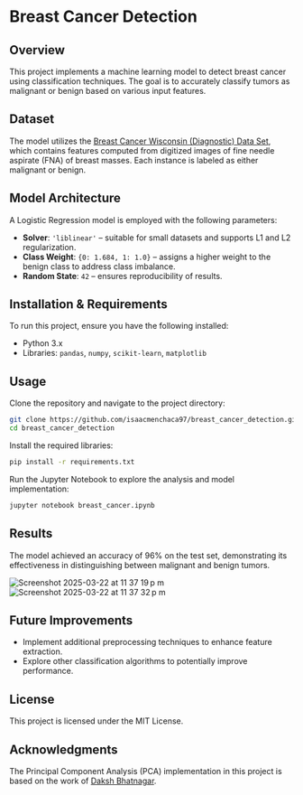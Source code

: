 # Breast Cancer Detection

## Overview

This project implements a machine learning model to detect breast cancer using classification techniques. The goal is to accurately classify tumors as malignant or benign based on various input features.

## Dataset

The model utilizes the [Breast Cancer Wisconsin (Diagnostic) Data Set][1], which contains features computed from digitized images of fine needle aspirate (FNA) of breast masses. Each instance is labeled as either malignant or benign.

## Model Architecture

A Logistic Regression model is employed with the following parameters:

- **Solver**: `'liblinear'` – suitable for small datasets and supports L1 and L2 regularization.
- **Class Weight**: `{0: 1.684, 1: 1.0}` – assigns a higher weight to the benign class to address class imbalance.
- **Random State**: `42` – ensures reproducibility of results.

## Installation & Requirements

To run this project, ensure you have the following installed:

- Python 3.x
- Libraries: `pandas`, `numpy`, `scikit-learn`, `matplotlib`

## Usage

Clone the repository and navigate to the project directory:

```bash
git clone https://github.com/isaacmenchaca97/breast_cancer_detection.git
cd breast_cancer_detection
```

Install the required libraries:

```bash
pip install -r requirements.txt
```

Run the Jupyter Notebook to explore the analysis and model implementation:

```bash
jupyter notebook breast_cancer.ipynb
```

## Results

The model achieved an accuracy of 96% on the test set, demonstrating its effectiveness in distinguishing between malignant and benign tumors.

![Screenshot 2025-03-22 at 11 37 19 p m](https://github.com/user-attachments/assets/53f1ada1-4fd8-4371-bbd9-aacc57f5a753)
![Screenshot 2025-03-22 at 11 37 32 p m](https://github.com/user-attachments/assets/36bae02d-3011-4ed7-8c62-2865a4a79e61)


## Future Improvements

- Implement additional preprocessing techniques to enhance feature extraction.
- Explore other classification algorithms to potentially improve performance.

## License

This project is licensed under the MIT License.

## Acknowledgments

The Principal Component Analysis (PCA) implementation in this project is based on the work of [Daksh Bhatnagar][2].

[1]: [https://www.kaggle.com/datasets/uciml/breast-cancer-wisconsin-data](https://doi.org/10.24432/C5DW2B)
[2]: https://www.kaggle.com/code/bhatnagardaksh/pca-and-lda-implementation/notebook 